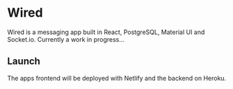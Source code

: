 # Wired

Wired is a messaging app built in React, PostgreSQL, Material UI and
Socket.io. Currently a work in progress...

## Launch

The apps frontend will be deployed with Netlify and the backend on Heroku.
